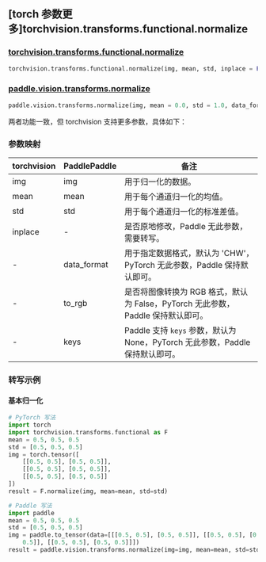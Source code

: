 ## [torch 参数更多]torchvision.transforms.functional.normalize

### [torchvision.transforms.functional.normalize](https://pytorch.org/vision/stable/generated/torchvision.transforms.functional.normalize.html)

```python
torchvision.transforms.functional.normalize(img, mean, std, inplace = False)
```

### [paddle.vision.transforms.normalize](https://www.paddlepaddle.org.cn/documentation/docs/zh/api/paddle/vision/transforms/normalize_cn.html)

```python
paddle.vision.transforms.normalize(img, mean = 0.0, std = 1.0, data_format = 'CHW', to_rgb = False, keys = None)
```

两者功能一致，但 torchvision 支持更多参数，具体如下：

### 参数映射

| torchvision | PaddlePaddle | 备注                                                         |
| -------------------------------- | ----------------------------------- | ------------------------------------------------------------ |
| img  | img  | 用于归一化的数据。 |
| mean                   | mean  | 用于每个通道归一化的均值。                                   |
| std                    | std   | 用于每个通道归一化的标准差值。                               |
| inplace          | -                                     | 是否原地修改，Paddle 无此参数，需要转写。                               |
| -                                | data_format                      | 用于指定数据格式，默认为 'CHW'，PyTorch 无此参数，Paddle 保持默认即可。 |
| -                                | to_rgb                          | 是否将图像转换为 RGB 格式，默认为 False，PyTorch 无此参数，Paddle 保持默认即可。 |
| -                                | keys         | Paddle 支持 `keys` 参数，默认为 None，PyTorch 无此参数，Paddle 保持默认即可。 |

### 转写示例

#### 基本归一化

```python
# PyTorch 写法
import torch
import torchvision.transforms.functional as F
mean = 0.5, 0.5, 0.5
std = [0.5, 0.5, 0.5]
img = torch.tensor([
    [[0.5, 0.5], [0.5, 0.5]],
    [[0.5, 0.5], [0.5, 0.5]],
    [[0.5, 0.5], [0.5, 0.5]]
])
result = F.normalize(img, mean=mean, std=std)

# Paddle 写法
import paddle
mean = 0.5, 0.5, 0.5
std = [0.5, 0.5, 0.5]
img = paddle.to_tensor(data=[[[0.5, 0.5], [0.5, 0.5]], [[0.5, 0.5], [0.5,
    0.5]], [[0.5, 0.5], [0.5, 0.5]]])
result = paddle.vision.transforms.normalize(img=img, mean=mean, std=std)

```
